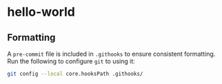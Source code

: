 # hello-world

## Formatting

A `pre-commit` file is included in `.githooks` to ensure consistent formatting.
Run the following to configure `git` to using it:

```bash
git config --local core.hooksPath .githooks/
```
